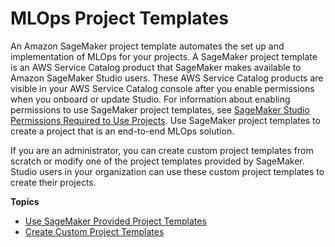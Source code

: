 # MLOps Project Templates<a name="sagemaker-projects-templates"></a>

An Amazon SageMaker project template automates the set up and implementation of MLOps for your projects\. A SageMaker project template is an AWS Service Catalog product that SageMaker makes available to Amazon SageMaker Studio users\. These AWS Service Catalog products are visible in your AWS Service Catalog console after you enable permissions when you onboard or update Studio\. For information about enabling permissions to use SageMaker project templates, see [SageMaker Studio Permissions Required to Use Projects](sagemaker-projects-studio-updates.md)\. Use SageMaker project templates to create a project that is an end\-to\-end MLOps solution\.

If you are an administrator, you can create custom project templates from scratch or modify one of the project templates provided by SageMaker\. Studio users in your organization can use these custom project templates to create their projects\.

**Topics**
+ [Use SageMaker Provided Project Templates](sagemaker-projects-templates-sm.md)
+ [Create Custom Project Templates](sagemaker-projects-templates-custom.md)